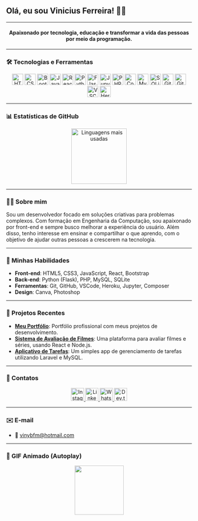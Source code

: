 <h2 align="left">Olá, eu sou Vinicius Ferreira! 👋😊</h2>

---

<h4 align="center">Apaixonado por tecnologia, educação e transformar a vida das pessoas por meio da programação.</h4>

---

### 🛠 Tecnologias e Ferramentas

<div align="center">
  <img src="https://cdn.jsdelivr.net/gh/devicons/devicon/icons/html5/html5-original.svg" height="30" alt="HTML5 logo" />
  <img src="https://cdn.jsdelivr.net/gh/devicons/devicon/icons/css3/css3-original.svg" height="30" alt="CSS3 logo" />
  <img src="https://cdn.jsdelivr.net/gh/devicons/devicon/icons/bootstrap/bootstrap-original.svg" height="30" alt="Bootstrap logo" />
  <img src="https://cdn.jsdelivr.net/gh/devicons/devicon/icons/javascript/javascript-original.svg" height="30" alt="JavaScript logo" />
  <img src="https://cdn.jsdelivr.net/gh/devicons/devicon/icons/react/react-original.svg" height="30" alt="React logo" />
  <img src="https://cdn.jsdelivr.net/gh/devicons/devicon/icons/python/python-original.svg" height="30" alt="Python logo" />
  <img src="https://cdn.jsdelivr.net/gh/devicons/devicon/icons/flask/flask-original.svg" height="30" alt="Flask logo" />
  <img src="https://cdn.jsdelivr.net/gh/devicons/devicon/icons/jupyter/jupyter-original.svg" height="30" alt="Jupyter logo" />
  <img src="https://cdn.jsdelivr.net/gh/devicons/devicon/icons/php/php-original.svg" height="30" alt="PHP logo" />
  <img src="https://cdn.jsdelivr.net/gh/devicons/devicon/icons/composer/composer-original.svg" height="30" alt="Composer logo" />
  <img src="https://cdn.jsdelivr.net/gh/devicons/devicon/icons/mysql/mysql-original.svg" height="30" alt="MySQL logo" />
  <img src="https://cdn.jsdelivr.net/gh/devicons/devicon/icons/sqlite/sqlite-original.svg" height="30" alt="SQLite logo" />
  <img src="https://cdn.jsdelivr.net/gh/devicons/devicon/icons/git/git-original.svg" height="30" alt="Git logo" />
  <img src="https://cdn.jsdelivr.net/gh/devicons/devicon/icons/github/github-original.svg" height="30" alt="GitHub logo" />
  <img src="https://cdn.jsdelivr.net/gh/devicons/devicon/icons/vscode/vscode-original.svg" height="30" alt="VSCode logo" />
  <img src="https://cdn.jsdelivr.net/gh/devicons/devicon/icons/heroku/heroku-original.svg" height="30" alt="Heroku logo" />
</div>

---

### 📊 Estatísticas de GitHub

<div align="center">
  <img src="https://github-readme-stats.vercel.app/api/top-langs?username=ViniciusBfm&locale=en&hide_title=false&layout=compact&card_width=320&langs_count=5&theme=gotham&hide_border=false" height="150" alt="Linguagens mais usadas" />
</div>

---

### 👨‍💻 Sobre mim

Sou um desenvolvedor focado em soluções criativas para problemas complexos. Com formação em Engenharia da Computação, sou apaixonado por front-end e sempre busco melhorar a experiência do usuário. Além disso, tenho interesse em ensinar e compartilhar o que aprendo, com o objetivo de ajudar outras pessoas a crescerem na tecnologia.

---

### 🌱 Minhas Habilidades

- **Front-end**: HTML5, CSS3, JavaScript, React, Bootstrap
- **Back-end**: Python (Flask), PHP, MySQL, SQLite
- **Ferramentas**: Git, GitHub, VSCode, Heroku, Jupyter, Composer
- **Design**: Canva, Photoshop

---

### 📂 Projetos Recentes

- **[Meu Portfólio](https://viniciusferreiraportfolio.netlify.app/)**: Portfólio profissional com meus projetos de desenvolvimento.
- **[Sistema de Avaliação de Filmes](https://pegavisao.onrender.com/home)**: Uma plataforma para avaliar filmes e séries, usando React e Node.js.
- **[Aplicativo de Tarefas](https://viniciusbfm.up.railway.app/)**: Um simples app de gerenciamento de tarefas utilizando Laravel e MySQL.

---

### 💬 Contatos

<div align="center">
  <a href="https://www.instagram.com/vinyciusbfm/" target="_blank">
    <img src="https://img.shields.io/static/v1?message=Instagram&logo=instagram&label=&color=E4405F&logoColor=white&style=for-the-badge" height="35" alt="Instagram logo" />
  </a>
  <a href="https://www.linkedin.com/in/viniferreiram1999/" target="_blank">
    <img src="https://img.shields.io/static/v1?message=LinkedIn&logo=linkedin&label=&color=0077B5&logoColor=white&style=for-the-badge" height="35" alt="LinkedIn logo" />
  </a>
  <a href="https://api.whatsapp.com/send/?phone=%2B5571981798029&text&type=phone_number&app_absent=0" target="_blank">
    <img src="https://img.shields.io/static/v1?message=WhatsApp&logo=whatsapp&label=&color=25D366&logoColor=white&style=for-the-badge" height="35" alt="WhatsApp logo" />
  </a>
  <a href="https://viniciusbfm.up.railway.app/" target="_blank">
    <img src="https://img.shields.io/static/v1?message=Dev.to&logo=dev.to&label=&color=0A0A0A&logoColor=white&style=for-the-badge" height="35" alt="Dev.to logo" />
  </a>
</div>

---

### ✉️ E-mail

- 📧 vinybfm@hotmail.com

---

### 🎥 GIF Animado (Autoplay)

<div align="center">
  <img height="133" src="https://i.imgflip.com/8y354x.gif" autoplay="true" />
</div>

